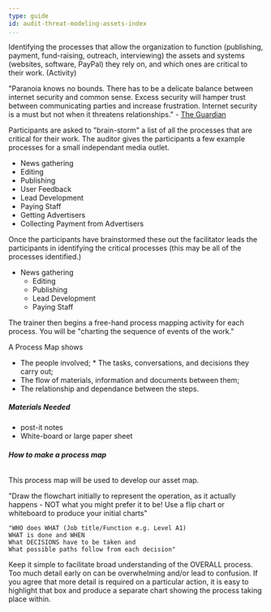 ```yaml
---
type: guide
id: audit-threat-modeling-assets-index
...
```


Identifying the processes that allow the organization to function (publishing, payment, fund-raising, outreach, interviewing) the assets and systems (websites, software, PayPal) they rely on, and which ones are critical to their work. (Activity)

 "Paranoia knows no bounds. There has to be a delicate balance between internet security and common sense. Excess security will hamper trust between communicating parties and increase frustration. Internet security is a must but not when it threatens relationships." - [The Guardian](http://www.theguardian.com/global-development-professionals-network/2014/aug/05/hacking-surrveillance-ngo-protect-online-security)



Participants are asked to "brain-storm" a list of all the processes that are critical for their work. The auditor gives the participants a few example processes for a small independant media outlet.

  * News gathering
  * Editing
  * Publishing
  * User Feedback
  * Lead Development
  * Paying Staff
  * Getting Advertisers
  * Collecting Payment from Advertisers

Once the participants have brainstormed these out the facilitator leads the participants in identifying the critical processes (this may be all of the processes identified.)

* News gathering
  * Editing
  * Publishing
  * Lead Development
  * Paying Staff

The trainer then begins a free-hand process mapping activity for each process. You will be "charting the sequence of events of the work." 

A Process Map shows

  * The people involved;  * The tasks, conversations, and decisions they carry out;
  * The flow of materials, information and documents between them;
  * The relationship and dependance between the steps.


##### Materials Needed

  * post-it notes
  * White-board or large paper sheet


##### How to make a process map

######  

This process map will be used to develop our asset map.

"Draw the flowchart initially to represent the operation, as it actually happens - NOT what you might prefer it to be! Use a flip chart or whiteboard to produce your initial charts"

    "WHO does WHAT (Job title/Function e.g. Level A1)
    WHAT is done and WHEN
    What DECISIONS have to be taken and
    What possible paths follow from each decision"

Keep it simple to facilitate broad understanding of the OVERALL process. Too much detail early on can be overwhelming and/or lead to confusion. If you agree that more detail is required on a particular action, it is easy to highlight that box and produce a separate chart showing the process taking place within.
